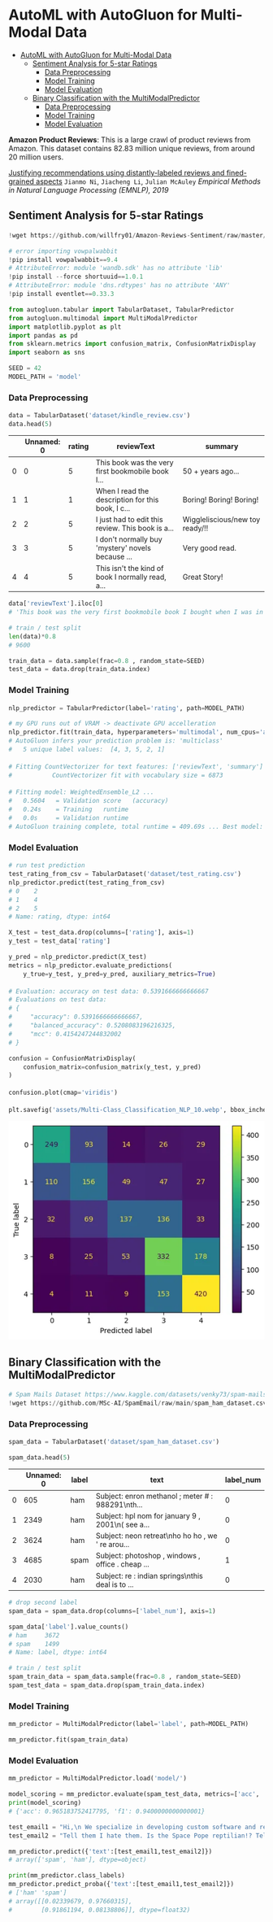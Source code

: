 # AutoML with AutoGluon for Multi-Modal Data


<!-- TOC -->

- [AutoML with AutoGluon for Multi-Modal Data](#automl-with-autogluon-for-multi-modal-data)
  - [Sentiment Analysis for 5-star Ratings](#sentiment-analysis-for-5-star-ratings)
    - [Data Preprocessing](#data-preprocessing)
    - [Model Training](#model-training)
    - [Model Evaluation](#model-evaluation)
  - [Binary Classification with the MultiModalPredictor](#binary-classification-with-the-multimodalpredictor)
    - [Data Preprocessing](#data-preprocessing-1)
    - [Model Training](#model-training-1)
    - [Model Evaluation](#model-evaluation-1)

<!-- /TOC -->



__Amazon Product Reviews__:
This is a large crawl of product reviews from Amazon. This dataset contains 82.83 million unique reviews, from around 20 million users.

[Justifying recommendations using distantly-labeled reviews and fined-grained aspects](https://cseweb.ucsd.edu/~jmcauley/datasets/amazon_v2/)
`Jianmo Ni`, `Jiacheng Li`, `Julian McAuley`
_Empirical Methods in Natural Language Processing (EMNLP), 2019_


## Sentiment Analysis for 5-star Ratings

```python
!wget https://github.com/willfry01/Amazon-Reviews-Sentiment/raw/master/preprocessed_kindle_review%20.csv -P dataset
```

```python
# error importing vowpalwabbit
!pip install vowpalwabbit==9.4 
# AttributeError: module 'wandb.sdk' has no attribute 'lib'
!pip install --force shortuuid==1.0.1
# AttributeError: module 'dns.rdtypes' has no attribute 'ANY'
!pip install eventlet==0.33.3
```

```python
from autogluon.tabular import TabularDataset, TabularPredictor
from autogluon.multimodal import MultiModalPredictor
import matplotlib.pyplot as plt
import pandas as pd
from sklearn.metrics import confusion_matrix, ConfusionMatrixDisplay
import seaborn as sns
```

```python
SEED = 42
MODEL_PATH = 'model'
```

### Data Preprocessing

```python
data = TabularDataset('dataset/kindle_review.csv')
data.head(5)
```

|    | Unnamed: 0 | rating | reviewText | summary |
| -- | -- | -- | -- | -- |
| 0 | 0 | 5 | This book was the very first bookmobile book I... | 50 + years ago... |
| 1 | 1 | 1 | When I read the description for this book, I c... | Boring! Boring! Boring! |
| 2 | 2 | 5 | I just had to edit this review. This book is a... | Wiggleliscious/new toy ready/!! |
| 3 | 3 | 5 | I don't normally buy 'mystery' novels because ... | Very good read. |
| 4 | 4 | 5 | This isn't the kind of book I normally read, a... | Great Story! |

```python
data['reviewText'].iloc[0]
# 'This book was the very first bookmobile book I bought when I was in the school book club. I loved the story then and I bet a dollar to a donut I will love it again. If my memory serves, I bought this book in 5th grade. That would have been about 1961. I am looking forward to reliving the memories.'
```

```python
# train / test split
len(data)*0.8
# 9600
```

```python
train_data = data.sample(frac=0.8 , random_state=SEED)
test_data = data.drop(train_data.index)
```

### Model Training

```python
nlp_predictor = TabularPredictor(label='rating', path=MODEL_PATH)
```

```python
# my GPU runs out of VRAM -> deactivate GPU accelleration
nlp_predictor.fit(train_data, hyperparameters='multimodal', num_cpus='auto', num_gpus=0)
# AutoGluon infers your prediction problem is: 'multiclass'
#	5 unique label values:  [4, 3, 5, 2, 1]

# Fitting CountVectorizer for text features: ['reviewText', 'summary']
# 			CountVectorizer fit with vocabulary size = 6873

# Fitting model: WeightedEnsemble_L2 ...
# 	0.5604	 = Validation score   (accuracy)
# 	0.24s	 = Training   runtime
# 	0.0s	 = Validation runtime
# AutoGluon training complete, total runtime = 409.69s ... Best model: "WeightedEnsemble_L2"
```

### Model Evaluation

```python
# run test prediction
test_rating_from_csv = TabularDataset('dataset/test_rating.csv')
nlp_predictor.predict(test_rating_from_csv)
# 0    2
# 1    4
# 2    5
# Name: rating, dtype: int64
```

```python
X_test = test_data.drop(columns=['rating'], axis=1)
y_test = test_data['rating']
```

```python
y_pred = nlp_predictor.predict(X_test)
metrics = nlp_predictor.evaluate_predictions(
    y_true=y_test, y_pred=y_pred, auxiliary_metrics=True)

# Evaluation: accuracy on test data: 0.5391666666666667
# Evaluations on test data:
# {
#     "accuracy": 0.5391666666666667,
#     "balanced_accuracy": 0.5208083196216325,
#     "mcc": 0.4154247244832002
# }
```

```python
confusion = ConfusionMatrixDisplay(
    confusion_matrix=confusion_matrix(y_test, y_pred)
)

confusion.plot(cmap='viridis')

plt.savefig('assets/Multi-Class_Classification_NLP_10.webp', bbox_inches='tight')
```

![AutoML with AutoGluon for Multi-Modal Data](https://github.com/mpolinowski/automl-gluon-tabular-data/raw/master/03_Multi-Class_Classification_NLP/assets/Multi-Class_Classification_NLP_10.webp)


## Binary Classification with the MultiModalPredictor

```python
# Spam Mails Dataset https://www.kaggle.com/datasets/venky73/spam-mails-dataset
!wget https://github.com/MSc-AI/SpamEmail/raw/main/spam_ham_dataset.csv -P dataset
```

### Data Preprocessing

```python
spam_data = TabularDataset('dataset/spam_ham_dataset.csv')
```

```python
spam_data.head(5)
```

|   | Unnamed: 0 | label | text | label_num |
| -- | -- | -- | -- | -- |
| 0 | 605 | ham | Subject: enron methanol ; meter # : 988291\nth... | 0 |
| 1 | 2349 | ham | Subject: hpl nom for january 9 , 2001\n( see a... | 0 |
| 2 | 3624 | ham | Subject: neon retreat\nho ho ho , we ' re arou... | 0 |
| 3 | 4685 | spam | Subject: photoshop , windows , office . cheap ... | 1 |
| 4 | 2030 | ham | Subject: re : indian springs\nthis deal is to ... | 0 |

```python
# drop second label
spam_data = spam_data.drop(columns=['label_num'], axis=1)
```

```python
spam_data['label'].value_counts()
# ham     3672
# spam    1499
# Name: label, dtype: int64
```

```python
# train / test split
spam_train_data = spam_data.sample(frac=0.8 , random_state=SEED)
spam_test_data = spam_data.drop(spam_train_data.index)
```

### Model Training

```python
mm_predictor = MultiModalPredictor(label='label', path=MODEL_PATH)
```

```python
mm_predictor.fit(spam_train_data)
```

### Model Evaluation

```python
mm_predictor = MultiModalPredictor.load('model/')
```

```python
model_scoring = mm_predictor.evaluate(spam_test_data, metrics=['acc', 'f1'])
print(model_scoring)
# {'acc': 0.965183752417795, 'f1': 0.9400000000000001}
```

```python
test_email1 = "Hi,\n We specialize in developing custom software and related applications and we can develop cost effective and high quality software for you. A brief introduction of what we do is given below:\n Web Design.\n Web Development\n Android & IOS App Development.\n Website Maintenance\n Digital Marketing\n Graphics Designing.\n SEO SMO Adword.\n We are sincerely looking at the prospect of a mutually beneficial relationship with you and your company and to the opportunities the future may bring.\n Regards"
test_email2 = "Tell them I hate them. Is the Space Pope reptilian!? Tell her she looks thin. Hello, little man. I will destroy you! I've got to find a way to escape the horrible ravages of youth. Suddenly, I'm going to the bathroom like clockwork, every three hours. And those jerks at Social Security stopped sending me checks. Now 'I' have to pay them'!"
```

```python
mm_predictor.predict({'text':[test_email1,test_email2]})
# array(['spam', 'ham'], dtype=object)
```

```python
print(mm_predictor.class_labels)
mm_predictor.predict_proba({'text':[test_email1,test_email2]})
# ['ham' 'spam']
# array([[0.02339679, 0.97660315],
#        [0.91861194, 0.08138806]], dtype=float32)
```